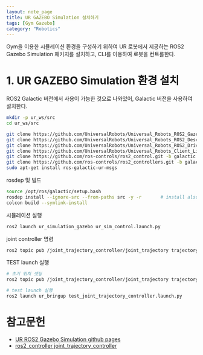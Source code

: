 ```yaml
---
layout: note_page
title: UR GAZEBO Simulation 설치하기
tags: [Gym Gazebo]
category: "Robotics"
---
```


Gym을 이용한 시뮬레이션 환경을 구성하기 위하여 UR 로봇에서 제공하는 ROS2 Gazebo Simulation 패키지를 설치하고, CLI를 이용하여 로봇을 컨트롤한다.

# 1. UR GAZEBO Simulation 환경 설치

ROS2 Galactic 버전에서 사용이 가능한 것으로 나와있어, Galactic 버전을 사용하여 설치한다.

```bash
mkdir -p ur_ws/src
cd ur_ws/src

git clone https://github.com/UniversalRobots/Universal_Robots_ROS2_Gazebo_Simulation.git -b ros2
git clone https://github.com/UniversalRobots/Universal_Robots_ROS2_Description.git -b galactic
git clone https://github.com/UniversalRobots/Universal_Robots_ROS2_Driver.git -b galactic
git clone https://github.com/UniversalRobots/Universal_Robots_Client_Library.git
git clone https://github.com/ros-controls/ros2_control.git -b galactic
git clone https://github.com/ros-controls/ros2_controllers.git -b galactic
sudo apt-get install ros-galactic-ur-msgs
```

rosdep 및 빌드

```bash
source /opt/ros/galactic/setup.bash
rosdep install --ignore-src --from-paths src -y -r       # install also is there are unreleased packages
colcon build --symlink-install
```

시뮬레이션 실행

```bash
ros2 launch ur_simulation_gazebo ur_sim_control.launch.py
```

joint controller 명령

```bash
ros2 topic pub /joint_trajectory_controller/joint_trajectory trajectory_msgs/msg/JointTrajectory "{joint_names: ['shoulder_pan_joint', 'shoulder_lift_joint', 'elbow_joint', 'wrist_1_joint', 'wrist_2_joint', 'wrist_3_joint'], points: [{positions: [0.0, 0.0, 0.0, 0.0, 0.0, 0.0], time_from_start: {sec: 0, nanosec: 0}}]}" --once
```

TEST launch 실행

```bash
# 초기 위치 셋팅
ros2 topic pub /joint_trajectory_controller/joint_trajectory trajectory_msgs/msg/JointTrajectory "{joint_names: ['shoulder_pan_joint', 'shoulder_lift_joint', 'elbow_joint', 'wrist_1_joint', 'wrist_2_joint', 'wrist_3_joint'], points: [{positions: [0.0, -1.57, 0.0, -1.57, 0.0, 0.0], time_from_start: {sec: 4, nanosec: 0}}]}" --once

# test launch 실행
ros2 launch ur_bringup test_joint_trajectory_controller.launch.py
```

# 참고문헌

- [UR ROS2 Gazebo Simulation github pages](https://github.com/UniversalRobots/Universal_Robots_ROS2_Gazebo_Simulation)
- [ros2_controller joint_trajectory_controller](https://control.ros.org/foxy/doc/ros2_controllers/joint_trajectory_controller/doc/userdoc.html#using-joint-trajectory-controller-s)